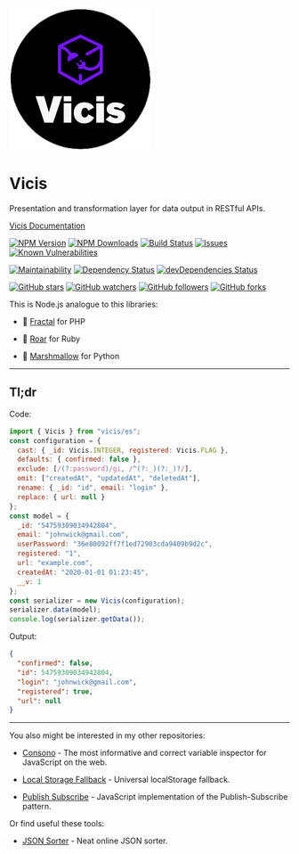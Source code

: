 ![Vicis](docs/_media/logo.png?raw=true "Vicis")

Vicis
===========

Presentation and transformation layer for data output in RESTful APIs.

[Vicis Documentation](https://r37r0m0d3l.github.io/vicis/)

[![NPM Version](https://img.shields.io/npm/v/vicis.svg?style=flat)]()
[![NPM Downloads](https://img.shields.io/npm/dt/vicis.svg?style=flat)]()
[![Build Status](https://travis-ci.org/r37r0m0d3l/vicis.svg?branch=master)](https://travis-ci.org/r37r0m0d3l/vicis)
[![Issues](https://img.shields.io/github/issues-raw/r37r0m0d3l/vicis.svg?maxAge=25000)](https://github.com/r37r0m0d3l/vicis/issues)
[![Known Vulnerabilities](https://snyk.io/test/github/r37r0m0d3l/vicis/badge.svg?targetFile=package.json)](https://snyk.io/test/github/r37r0m0d3l/vicis?targetFile=package.json)

[![Maintainability](https://api.codeclimate.com/v1/badges/272b5247f8b777c75360/maintainability)](https://codeclimate.com/github/r37r0m0d3l/vicis/maintainability)
[![Dependency Status](https://david-dm.org/r37r0m0d3l/vicis.svg)](https://david-dm.org/r37r0m0d3l/vicis)
[![devDependencies Status](https://david-dm.org/r37r0m0d3l/vicis/dev-status.svg)](https://david-dm.org/r37r0m0d3l/vicis?type=dev)

[![GitHub stars](https://img.shields.io/github/stars/r37r0m0d3l/vicis.svg?style=social&label=Star)](https://github.com/r37r0m0d3l/vicis)
[![GitHub watchers](https://img.shields.io/github/watchers/r37r0m0d3l/vicis.svg?style=social&label=Watch)](https://github.com/r37r0m0d3l/vicis)
[![GitHub followers](https://img.shields.io/github/followers/r37r0m0d3l.svg?style=social&label=Follow)](https://github.com/r37r0m0d3l/vicis)
[![GitHub forks](https://img.shields.io/github/forks/r37r0m0d3l/vicis.svg?style=social&label=Fork)]()

This is Node.js analogue to this libraries:

* 🐘 [Fractal](https://fractal.thephpleague.com/) for PHP

* 💎 [Roar](https://github.com/trailblazer/roar) for Ruby

* 🍢 [Marshmallow](https://marshmallow.readthedocs.io/en/stable/) for Python

---

## Tl;dr

Code:

```js
import { Vicis } from "vicis/es";
const configuration = {
  cast: { _id: Vicis.INTEGER, registered: Vicis.FLAG },
  defaults: { confirmed: false },
  exclude: [/(?:password)/gi, /^(?:_)(?:_)?/],
  omit: ["createdAt", "updatedAt", "deletedAt"],
  rename: { _id: "id", email: "login" },
  replace: { url: null }
};
const model = {
  _id: "54759309034942804",
  email: "johnwick@gmail.com",
  userPassword: "36e80092ff7f1ed72903cda9409b9d2c",
  registered: "1",
  url: "example.com",
  createdAt: "2020-01-01 01:23:45",
  __v: 1
};
const serializer = new Vicis(configuration);
serializer.data(model);
console.log(serializer.getData());
```

Output:

```json
{
  "confirmed": false,
  "id": 54759309034942804,
  "login": "johnwick@gmail.com",
  "registered": true,
  "url": null
}
```

---

You also might be interested in my other repositories:

- [Consono](https://r37r0m0d3l.github.io/consono) - The most informative and correct variable inspector for JavaScript on the web.

- [Local Storage Fallback](https://github.com/r37r0m0d3l/fallback-local-storage) - Universal localStorage fallback.

- [Publish Subscribe](https://r37r0m0d3l.github.io/publish_subscribe) - JavaScript implementation of the Publish-Subscribe pattern.

Or find useful these tools:

- [JSON Sorter](https://r37r0m0d3l.github.io/json_sort) - Neat online JSON sorter.
